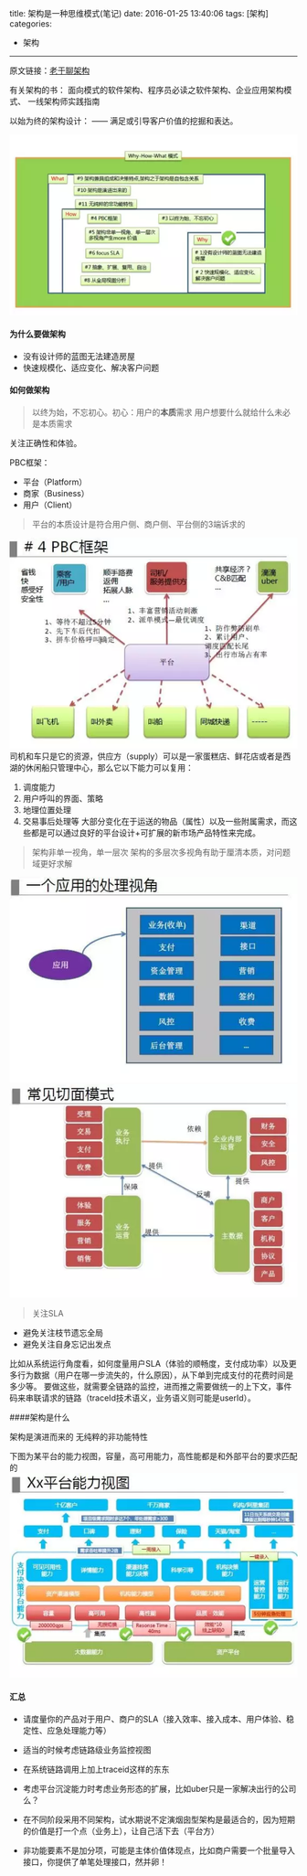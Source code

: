 title: 架构是一种思维模式(笔记)
date: 2016-01-25 13:40:06
tags: [架构]
categories: 
- 架构
---

原文链接：[老于聊架构](http://mp.weixin.qq.com/s?__biz=MzA5Nzc4OTA1Mw==&mid=408185184&idx=1&sn=9b9c7f6015770dfe26e69a41a5876cc3&scene=0#wechat_redirect)

有关架构的书：
面向模式的软件架构、程序员必读之软件架构、企业应用架构模式、 一线架构师实践指南

以始为终的架构设计：
—— 满足或引导客户价值的挖掘和表达。

<!--more-->

![why-how-what](/img/2016-1-25-1)

#### 为什么要做架构
- 没有设计师的蓝图无法建造房屋
- 快速规模化、适应变化、解决客户问题


#### 如何做架构

>以终为始，不忘初心。初心：用户的**本质**需求
用户想要什么就给什么未必是本质需求

关注正确性和体验。

PBC框架：
- 平台（Platform）
- 商家（Business）
- 用户（Client）

>平台的本质设计是符合用户侧、商户侧、平台侧的3端诉求的

![uber](/img/2016-1-25-2)
司机和车只是它的资源，供应方（supply）可以是一家蛋糕店、鲜花店或者是西湖的休闲船只管理中心，那么它以下能力可以复用：
1. 调度能力
2. 用户呼叫的界面、策略
3. 地理位置处理
4. 交易事后处理等
大部分变化在于运送的物品（属性）以及一些附属需求，而这些都是可以通过良好的平台设计+可扩展的新市场产品特性来完成。

>架构非单一视角，单一层次
架构的多层次多视角有助于厘清本质，对问题域更好求解

![](/img/2016-1-25-3)
![](/img/2016-1-25-4)

>关注SLA

- 避免关注枝节遗忘全局
- 避免关注自身忘记出发点

比如从系统运行角度看，如何度量用户SLA（体验的顺畅度，支付成功率）以及更多行为数据（用户在哪一步流失的，什么原因），从下单到完成支付的花费时间是多少等。
要做这些，就需要全链路的监控，进而推之需要做统一的上下文，事件码来串联请求的链路（traceId技术语义，业务语义则可能是userId）。


####架构是什么

架构是演进而来的
无纯粹的非功能特性

下图为某平台的能力视图，容量，高可用能力，高性能都是和外部平台的要求匹配的
![](/img/2016-1-25-5)


#### 汇总

- 请度量你的产品对于用户、商户的SLA（接入效率、接入成本、用户体验、稳定性、应急处理能力等）

- 适当的时候考虑链路级业务监控视图

- 在系统链路调用上加上traceid这样的东东

- 考虑平台沉淀能力时考虑业务形态的扩展，比如uber只是一家解决出行的公司么？

- 在不同阶段采用不同架构，试水期说不定演烟囱型架构是最适合的，因为短期的价值是打一个点（业务上），让自己活下去（平台方）

- 非功能要素不是加分项，可能是主体价值体现点，比如商户需要一个批量导入接口，你提供了单笔处理接口，然并卵！
